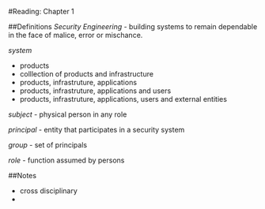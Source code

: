 #Reading: Chapter 1

##Definitions
*Security Engineering* - building systems to remain dependable in the face of malice, error or mischance.

*system* 
- products
- colllection of products and infrastructure
- products, infrastruture, applications
- products, infrastruture, applications and users
- products, infrastruture, applications, users and external entities

*subject* - physical person in any role

*principal* - entity that participates in a security system

*group* - set of principals

*role* - function assumed by persons



##Notes

- cross disciplinary
- 
